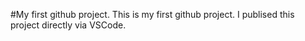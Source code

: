#My first github project.
This is my first github project. I publised this project directly via VSCode.